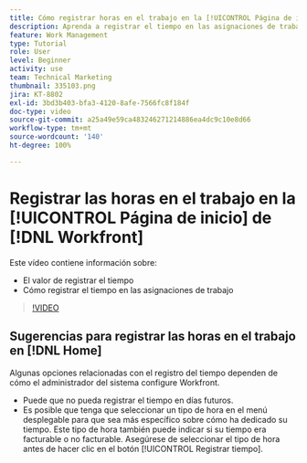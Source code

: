 ```yaml
---
title: Cómo registrar horas en el trabajo en la [!UICONTROL Página de inicio]
description: Aprenda a registrar el tiempo en las asignaciones de trabajo en  [!DNL  Workfront]. Comprenda por qué un registro del tiempo puede ser necesario en su organización.
feature: Work Management
type: Tutorial
role: User
level: Beginner
activity: use
team: Technical Marketing
thumbnail: 335103.png
jira: KT-8802
exl-id: 3bd3b403-bfa3-4120-8afe-7566fc8f184f
doc-type: video
source-git-commit: a25a49e59ca483246271214886ea4dc9c10e8d66
workflow-type: tm+mt
source-wordcount: '140'
ht-degree: 100%

---
```


# Registrar las horas en el trabajo en la [!UICONTROL Página de inicio] de [!DNL Workfront] 

Este vídeo contiene información sobre:

* El valor de registrar el tiempo
* Cómo registrar el tiempo en las asignaciones de trabajo

>[!VIDEO](https://video.tv.adobe.com/v/335103/?quality=12&learn=on)

## Sugerencias para registrar las horas en el trabajo en [!DNL Home]

Algunas opciones relacionadas con el registro del tiempo dependen de cómo el administrador del sistema configure Workfront.

* Puede que no pueda registrar el tiempo en días futuros.
* Es posible que tenga que seleccionar un tipo de hora en el menú desplegable para que sea más específico sobre cómo ha dedicado su tiempo. Este tipo de hora también puede indicar si su tiempo era facturable o no facturable. Asegúrese de seleccionar el tipo de hora antes de hacer clic en el botón [!UICONTROL Registrar tiempo].

<!---
learn more URLs
--->
